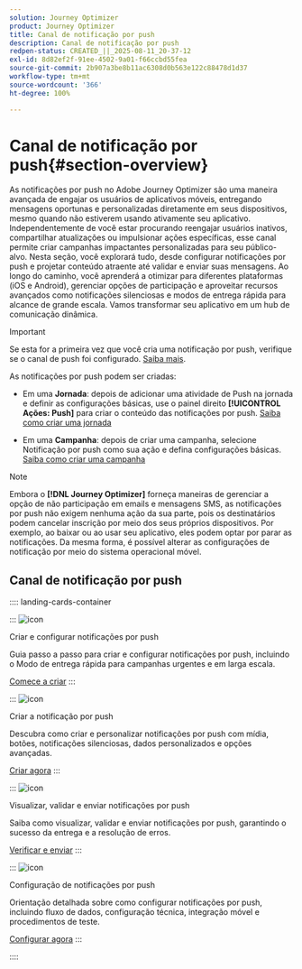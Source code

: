 ```yaml
---
solution: Journey Optimizer
product: Journey Optimizer
title: Canal de notificação por push
description: Canal de notificação por push
redpen-status: CREATED_||_2025-08-11_20-37-12
exl-id: 8d82ef2f-91ee-4502-9a01-f66ccbd55fea
source-git-commit: 2b907a3be8b11ac6308d0b563e122c88478d1d37
workflow-type: tm+mt
source-wordcount: '366'
ht-degree: 100%

---
```


# Canal de notificação por push{#section-overview}

As notificações por push no Adobe Journey Optimizer são uma maneira avançada de engajar os usuários de aplicativos móveis, entregando mensagens oportunas e personalizadas diretamente em seus dispositivos, mesmo quando não estiverem usando ativamente seu aplicativo. Independentemente de você estar procurando reengajar usuários inativos, compartilhar atualizações ou impulsionar ações específicas, esse canal permite criar campanhas impactantes personalizadas para seu público-alvo. Nesta seção, você explorará tudo, desde configurar notificações por push e projetar conteúdo atraente até validar e enviar suas mensagens. Ao longo do caminho, você aprenderá a otimizar para diferentes plataformas (iOS e Android), gerenciar opções de participação e aproveitar recursos avançados como notificações silenciosas e modos de entrega rápida para alcance de grande escala. Vamos transformar seu aplicativo em um hub de comunicação dinâmica.

>[!IMPORTANT]
>
>Se esta for a primeira vez que você cria uma notificação por push, verifique se o canal de push foi configurado. [Saiba mais](../using/push/push-configuration.md).


As notificações por push podem ser criadas:

* Em uma **Jornada**: depois de adicionar uma atividade de Push na jornada e definir as configurações básicas, use o painel direito **[!UICONTROL Ações: Push]** para criar o conteúdo das notificações por push. [Saiba como criar uma jornada](../using/building-journeys/journey-gs.md)

* Em uma **Campanha**: depois de criar uma campanha, selecione Notificação por push como sua ação e defina configurações básicas. [Saiba como criar uma campanha](../using/campaigns/create-campaign.md#configure)


>[!NOTE]
>
>Embora o **[!DNL Journey Optimizer]** forneça maneiras de gerenciar a opção de não participação em emails e mensagens SMS, as notificações por push não exigem nenhuma ação da sua parte, pois os destinatários podem cancelar inscrição por meio dos seus próprios dispositivos. Por exemplo, ao baixar ou ao usar seu aplicativo, eles podem optar por parar as notificações. Da mesma forma, é possível alterar as configurações de notificação por meio do sistema operacional móvel.


## Canal de notificação por push

:::: landing-cards-container

:::
![icon](https://cdn.experienceleague.adobe.com/icons/circle-play.svg?lang=pt-BR)

Criar e configurar notificações por push

Guia passo a passo para criar e configurar notificações por push, incluindo o Modo de entrega rápida para campanhas urgentes e em larga escala.

[Comece a criar](../using/push/create-push.md)
:::

:::
![icon](https://cdn.experienceleague.adobe.com/icons/puzzle-piece.svg?lang=pt-BR)

Criar a notificação por push

Descubra como criar e personalizar notificações por push com mídia, botões, notificações silenciosas, dados personalizados e opções avançadas.

[Criar agora](../using/push/design-push.md)
:::

:::
![icon](https://cdn.experienceleague.adobe.com/icons/list-check.svg?lang=pt-BR)

Visualizar, validar e enviar notificações por push

Saiba como visualizar, validar e enviar notificações por push, garantindo o sucesso da entrega e a resolução de erros.

[Verificar e enviar](../using/push/send-push.md)
:::

:::
![icon](https://cdn.experienceleague.adobe.com/icons/gear.svg?lang=pt-BR)

Configuração de notificações por push

Orientação detalhada sobre como configurar notificações por push, incluindo fluxo de dados, configuração técnica, integração móvel e procedimentos de teste.

[Configurar agora](../using/push/push-configuration.md)
:::

::::
